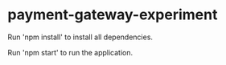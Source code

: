 # payment-gateway-experiment

Run 'npm install' to install all dependencies.

Run 'npm start' to run the application.
